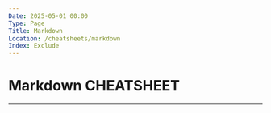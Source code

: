 ```yaml
---
Date: 2025-05-01 00:00
Type: Page
Title: Markdown
Location: /cheatsheets/markdown
Index: Exclude
---
```


# Markdown CHEATSHEET

---

